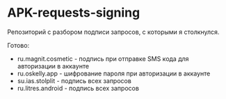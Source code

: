 # APK-requests-signing

Репозиторий с разбором подписи запросов, с которыми я столкнулся. 

Готово:
- ru.magnit.cosmetic - подпись при отправке SMS кода для авторизации в аккаунте
- ru.oskelly.app - шифрование пароля при авторизации в аккаунте
- su.ias.stolplit - подпись всех запросов
- ru.litres.android - подпись всех запросов
